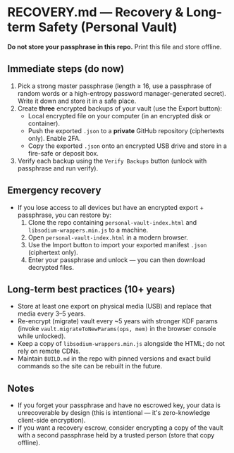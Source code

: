 # RECOVERY.md — Recovery & Long-term Safety (Personal Vault)

**Do not store your passphrase in this repo.** Print this file and store offline.

## Immediate steps (do now)
1. Pick a strong master passphrase (length ≥ 16, use a passphrase of random words or a high-entropy password manager-generated secret). Write it down and store it in a safe place.
2. Create **three** encrypted backups of your vault (use the Export button):
   - Local encrypted file on your computer (in an encrypted disk or container).
   - Push the exported `.json` to a **private** GitHub repository (ciphertexts only). Enable 2FA.
   - Copy the exported `.json` onto an encrypted USB drive and store in a fire-safe or deposit box.
3. Verify each backup using the `Verify Backups` button (unlock with passphrase and run verify).

## Emergency recovery
- If you lose access to all devices but have an encrypted export + passphrase, you can restore by:
  1. Clone the repo containing `personal-vault-index.html` and `libsodium-wrappers.min.js` to a machine.
  2. Open `personal-vault-index.html` in a modern browser.
  3. Use the Import button to import your exported manifest `.json` (ciphertext only).
  4. Enter your passphrase and unlock — you can then download decrypted files.

## Long-term best practices (10+ years)
- Store at least one export on physical media (USB) and replace that media every 3–5 years.
- Re-encrypt (migrate) vault every ~5 years with stronger KDF params (invoke `vault.migrateToNewParams(ops, mem)` in the browser console while unlocked).
- Keep a copy of `libsodium-wrappers.min.js` alongside the HTML; do not rely on remote CDNs.
- Maintain `BUILD.md` in the repo with pinned versions and exact build commands so the site can be rebuilt in the future.

## Notes
- If you forget your passphrase and have no escrowed key, your data is unrecoverable by design (this is intentional — it's zero-knowledge client-side encryption).
- If you want a recovery escrow, consider encrypting a copy of the vault with a second passphrase held by a trusted person (store that copy offline).
